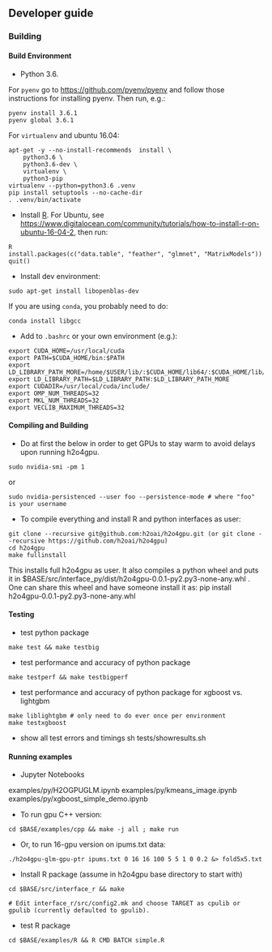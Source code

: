 ## Developer guide

### Building

#### Build Environment

* Python 3.6.

For `pyenv` go to https://github.com/pyenv/pyenv and follow those instructions for installing pyenv. Then run, e.g.:

````
pyenv install 3.6.1
pyenv global 3.6.1
````

For `virtualenv` and ubuntu 16.04:

```arma.header
apt-get -y --no-install-recommends  install \
    python3.6 \
    python3.6-dev \
    virtualenv \
    python3-pip
virtualenv --python=python3.6 .venv
pip install setuptools --no-cache-dir
. .venv/bin/activate
```

- Install [R](https://cran.r-project.org/mirrors.html).  For Ubuntu, see https://www.digitalocean.com/community/tutorials/how-to-install-r-on-ubuntu-16-04-2, then run:

````
R
install.packages(c("data.table", "feather", "glmnet", "MatrixModels"))
quit()
````

- Install dev environment:

```
sudo apt-get install libopenblas-dev
```

If you are using `conda`, you probably need to do:
```
conda install libgcc
```

- Add to `.bashrc` or your own environment (e.g.):

```
export CUDA_HOME=/usr/local/cuda
export PATH=$CUDA_HOME/bin:$PATH
export LD_LIBRARY_PATH_MORE=/home/$USER/lib/:$CUDA_HOME/lib64/:$CUDA_HOME/lib/:$CUDA_HOME/lib64:$CUDA_HOME/extras/CUPTI/lib64
export LD_LIBRARY_PATH=$LD_LIBRARY_PATH:$LD_LIBRARY_PATH_MORE
export CUDADIR=/usr/local/cuda/include/
export OMP_NUM_THREADS=32
export MKL_NUM_THREADS=32
export VECLIB_MAXIMUM_THREADS=32
```

#### Compiling and Building

- Do at first the below in order to get GPUs to stay warm to avoid delays upon running h2o4gpu.

```
sudo nvidia-smi -pm 1
```

or

```
sudo nvidia-persistenced --user foo --persistence-mode # where "foo" is your username
```

- To compile everything and install R and python interfaces as user:

```
git clone --recursive git@github.com:h2oai/h2o4gpu.git (or git clone --recursive https://github.com/h2oai/h2o4gpu)
cd h2o4gpu
make fullinstall
```

This installs full h2o4gpu as user. It also compiles a python wheel and puts it in $BASE/src/interface_py/dist/h2o4gpu-0.0.1-py2.py3-none-any.whl .  One can share this wheel and have someone install it as: pip install h2o4gpu-0.0.1-py2.py3-none-any.whl

#### Testing

- test python package

```
make test && make testbig
```

- test performance and accuracy of python package

```
make testperf && make testbigperf
```

- test performance and accuracy of python package for xgboost vs. lightgbm

```
make liblightgbm # only need to do ever once per environment
make testxgboost
```

- show all test errors and timings
sh tests/showresults.sh

#### Running examples

- Jupyter Notebooks

examples/py/H2OGPUGLM.ipynb
examples/py/kmeans_image.ipynb
examples/py/xgboost_simple_demo.ipynb

- To run gpu C++ version:

```
cd $BASE/examples/cpp && make -j all ; make run
```

- Or, to run 16-gpu version on ipums.txt data:

```
./h2o4gpu-glm-gpu-ptr ipums.txt 0 16 16 100 5 5 1 0 0.2 &> fold5x5.txt
```

- Install R package (assume in h2o4gpu base directory to start with)

```
cd $BASE/src/interface_r && make

# Edit interface_r/src/config2.mk and choose TARGET as cpulib or gpulib (currently defaulted to gpulib).
```

- test R package

```
cd $BASE/examples/R && R CMD BATCH simple.R
```